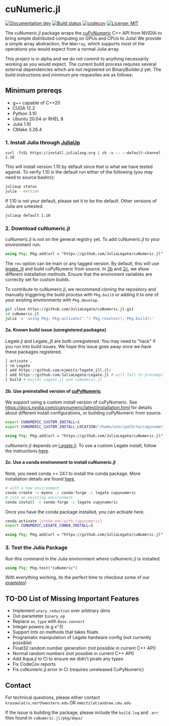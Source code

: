 # cuNumeric.jl

[![Documentation dev](https://img.shields.io/badge/docs-dev-blue.svg)](https://ejmeitz.github.io/cuNumeric.jl/dev)
[![Build status](https://ci.appveyor.com/api/projects/status/973jtue9itgvvlc7?svg=true)](https://ci.appveyor.com/project/ejmeitz/cunumeric-jl)
[![codecov](https://codecov.io/github/ejmeitz/cuNumeric.jl/branch/main/graph/badge.svg)](https://app.codecov.io/github/ejmeitz/cuNumeric.jl)
[![License: MIT](https://img.shields.io/badge/License-MIT-green.svg)](https://opensource.org/licenses/MIT)

The cuNumeric.jl package wraps the [cuPyNumeric](https://github.com/nv-legate/cupynumeric) C++ API from NVIDIA to bring simple distributed computing on GPUs and CPUs to Julia! We provide a simple array abstraction, the `NDArray`, which supports most of the operations you would expect from a normal Julia array.

This project is in alpha and we do not commit to anything necessarily working as you would expect. The current build process requires several external dependencies which are not registered on BinaryBuilder.jl yet. The build instructions and minimum pre-requesites are as follows:

## Minimum prereqs
- g++ capable of C++20
- CUDA 12.2
- Python 3.10
- Ubuntu 20.04 or RHEL 8
- Julia 1.10
- CMake 3.26.4 

### 1. Install Julia through [JuliaUp](https://github.com/JuliaLang/juliaup)
```
curl -fsSL https://install.julialang.org | sh -s -- --default-channel 1.10
```

This will install version 1.10 by default since that is what we have tested against. To verify 1.10 is the default run either of the following (you may need to source bashrc):
```bash
juliaup status
julia --version
```

If 1.10 is not your default, please set it to be the default. Other versions of Julia are untested.
```bash
juliaup default 1.10
```

### 2. Download cuNumeric.jl
cuNumeric.jl is not on the general registry yet. To add cuNumeric.jl to your environment run:
```julia
using Pkg; Pkg.add(url = "https://github.com/JuliaLegate/cuNumeric.jl", rev = "main")
```

The `rev` option can be main or any tagged version.  By default, this will use [legate_jll](https://github.com/ejmeitz/legate_jll.jl) and build cuPyNumeric from source. In [2b](#2b-use-preinstalled-version-of-cupynumeric) and [2c](#2c-use-a-conda-environment-to-install-cunumericjl), we show different installation methods. Ensure that the enviroment variables are correctly set for custom builds.


To contribute to cuNumeric.jl, we recommend cloning the repository and manually triggering the build process with `Pkg.build` or adding it to one of your existing environments with `Pkg.develop`.
```bash
git clone https://github.com/JuliaLegate/cuNumeric.jl.git
cd cuNumeric.jl
julia -e 'using Pkg; Pkg.activate(".") Pkg.resolve(); Pkg.build()'
```

#### 2a. Known build issue (unregistered packages)
Legate.jl and Legate_jll are both unregistered. You may need to "hack"  if you run into build issues. We hope this issue goes away once we have these packages registered.
```julia
] activate .
] rm Legate
] add https://github.com/ejmeitz/legate_jll.jl/
] add https://github.com/JuliaLegate/Legate.jl # will fail to precompile
] build # builds Legate.jl and cuNumeric.jl
```
#### 2b. Use preinstalled version of [cuPyNumeric](https://github.com/nv-legate/cupynumeric)
We support using a custom install version of cuPyNumeric. See https://docs.nvidia.com/cupynumeric/latest/installation.html for details about different install configurations, or building cuPyNumeric from source.
```bash
export CUNUMERIC_CUSTOM_INSTALL=1
export CUNUMERIC_CUSTOM_INSTALL_LOCATION="/home/user/path/to/cupynumeric-install-dir"
```
```julia
using Pkg; Pkg.add(url = "https://github.com/JuliaLegate/cuNumeric.jl", rev = "main")
```
cuNumeric.jl depends on [Legate.jl](https://github.com/JuliaLegate/Legate.jl). To use a custom Legate install, follow the instructions [here](https://github.com/JuliaLegate/Legate.jl?tab=readme-ov-file#2b-use-preinstalled-version-of-legate). 

#### 2c. Use a conda environment to install cuNumeric.jl
Note, you need conda >= 24.1 to install the conda package. More installation details are found [here](https://docs.nvidia.com/cupynumeric/latest/installation.html).
```bash
# with a new environment
conda create -n myenv -c conda-forge -c legate cupynumeric
# into an existing environment
conda install -c conda-forge -c legate cupynumeric
```
Once you have the conda package installed, you can activate here. 
```bash
conda activate [conda-env-with-cupynumeric]
export CUNUMERIC_LEGATE_CONDA_INSTALL=1
```
```julia
using Pkg; Pkg.add(url = "https://github.com/JuliaLegate/cuNumeric.jl", rev = "main")
```
### 3. Test the Julia Package
Run this command in the Julia environment where cuNumeric.jl is installed.
```julia
using Pkg; Pkg.test("cuNumeric")
```

With everything working, its the perfect time to checkout some of our [examples](https://ejmeitz.github.io/cuNumeric.jl/dev/examples/)!



## TO-DO List of Missing Important Features
- Implement `unary_reduction` over arbitrary dims
- Out-parameter `binary_op`
- Replace `as_type` with `Base.convert`
- Integer powers (e.g x^3)
- Support Ints on methods that takes floats
- Programatic manipulation of Legate hardware config (not currently possible)
- Float32 random number generation (not possible in current C++ API)
- Normal random numbers (not possible in current C++ API)
- Add Aqua.jl to CI to ensure we didn't pirate any types
- Fix CodeCov reports
- Fix cuNumeric.jl error in CI (requires unreleased CuPyNumeric)

## Contact
For technical questions, please either contact 
`krasow(at)u.northwestern.edu` OR
`emeitz(at)andrew.cmu.edu`

If the issue is building the package, please include the `build.log` and `.err` files found in `cuNumeric.jl/pkg/deps/` 

